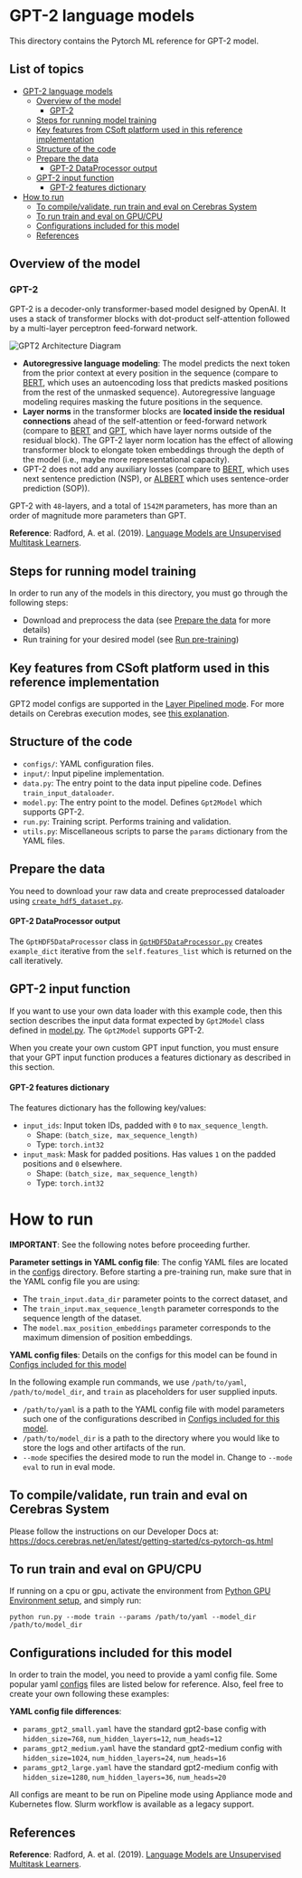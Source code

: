 # GPT-2 language models

This directory contains the Pytorch ML reference for GPT-2 model.

## List of topics

- [GPT-2 language models](#gpt-2-language-models)
  - [Overview of the model](#overview-of-the-model)
    - [GPT-2](#gpt-2)
  - [Steps for running model training](#steps-for-running-model-training)
  - [Key features from CSoft platform used in this reference implementation](#key-features-from-csoft-platform-used-in-this-reference-implementation)
  - [Structure of the code](#structure-of-the-code)
  - [Prepare the data](#prepare-the-data)
      - [GPT-2 DataProcessor output](#gpt-2-dataprocessor-output)
  - [GPT-2 input function](#gpt-2-input-function)
      - [GPT-2 features dictionary](#gpt-2-features-dictionary)
- [How to run](#how-to-run)
  - [To compile/validate, run train and eval on Cerebras System](#to-compilevalidate-run-train-and-eval-on-cerebras-system)
  - [To run train and eval on GPU/CPU](#to-run-train-and-eval-on-gpucpu)
  - [Configurations included for this model](#configurations-included-for-this-model)
  - [References](#references)

## Overview of the model

### GPT-2

GPT-2 is a decoder-only transformer-based model designed by OpenAI.
It uses a stack of transformer blocks with dot-product
self-attention followed by a multi-layer perceptron feed-forward network.

![GPT2 Architecture Diagram](./images/architecture_diagram.png)

-   **Autoregressive language modeling**: The model predicts the next token from
the prior context at every position in the sequence (compare to [BERT](https://arxiv.org/abs/1810.04805), which uses an autoencoding
loss that predicts masked positions from the rest of the unmasked sequence).
Autoregressive language modeling requires masking the future positions in the
sequence.
-   **Layer norms** in the transformer blocks are **located inside the residual
connections** ahead of the self-attention or feed-forward network
(compare to [BERT](https://arxiv.org/abs/1810.04805) and [GPT](https://s3-us-west-2.amazonaws.com/openai-assets/research-covers/language-unsupervised/language_understanding_paper.pdf), which have layer norms outside of the residual block).
The GPT-2 layer norm location has the effect of allowing transformer block to elongate token
embeddings through the depth of the model (i.e., maybe more representational capacity).
-   GPT-2 does not add any auxiliary losses (compare to [BERT](https://arxiv.org/abs/1810.04805), which uses next sentence prediction
(NSP), or [ALBERT](https://arxiv.org/abs/1909.11942) which uses sentence-order prediction (SOP)).

GPT-2 with `48`-layers, and a total of `1542M` parameters, has more than an order of magnitude more
parameters than GPT.

**Reference**: Radford, A. et al. (2019). [Language Models are Unsupervised Multitask Learners](https://d4mucfpksywv.cloudfront.net/better-language-models/language-models.pdf).

## Steps for running model training
In order to run any of the models in this directory, you must go through the following steps:
- Download and preprocess the data (see [Prepare the data](#prepare-the-data) for more details)
- Run training for your desired model (see [Run pre-training](#run-pre-training))

## Key features from CSoft platform used in this reference implementation
GPT2 model configs are supported in the [Layer Pipelined mode](https://docs.cerebras.net/en/latest/cerebras-basics/cerebras-execution-modes.html#layer-pipelined-mode).
For more details on Cerebras execution modes, see [this explanation](https://docs.cerebras.net/en/latest/cerebras-basics/cerebras-execution-modes.html).

## Structure of the code

-   `configs/`: YAML configuration files.
-   `input/`: Input pipeline implementation. 
-   `data.py`: The entry point to the data input pipeline code. Defines `train_input_dataloader`.
-   `model.py`: The entry point to the model. Defines `Gpt2Model` which supports GPT-2. 
-   `run.py`: Training script. Performs training and validation.
-   `utils.py`: Miscellaneous scripts to parse the `params` dictionary from the YAML files.

## Prepare the data

You need to download your raw data and create preprocessed dataloader using [`create_hdf5_dataset.py`](input/scripts/create_hdf5_dataset.py). 

#### GPT-2 DataProcessor output
  The `GptHDF5DataProcessor` class in [`GptHDF5DataProcessor.py`](input/GptHDF5DataProcessor.py) creates `example_dict` iterative from the `self.features_list` which is returned on the call iteratively. 
 
## GPT-2 input function

If you want to use your own data loader with this example code, then this section describes the input data format expected by `Gpt2Model` class defined in [model.py](./model.py). The `Gpt2Model` supports GPT-2.

When you create your own custom GPT input function, you must ensure that your GPT input function produces a features dictionary as described in this section.

#### GPT-2 features dictionary

The features dictionary has the following key/values:

-   `input_ids`: Input token IDs, padded with `0` to `max_sequence_length`.
    -   Shape: `(batch_size, max_sequence_length)`
    -   Type: `torch.int32`
-   `input_mask`: Mask for padded positions. Has values `1` on the padded positions and `0` elsewhere.
    -   Shape: `(batch_size, max_sequence_length)`
    -   Type: `torch.int32`

# How to run

**IMPORTANT**: See the following notes before proceeding further.

**Parameter settings in YAML config file**: The config YAML files are located in the [configs](configs/) directory. Before starting a pre-training run, make sure that in the YAML config file you are using:

-   The `train_input.data_dir` parameter points to the correct dataset, and
-   The `train_input.max_sequence_length` parameter corresponds to the sequence length of the dataset.
-   The `model.max_position_embeddings` parameter corresponds to the maximum dimension of position embeddings.

**YAML config files**: Details on the configs for this model can be found in [Configs included for this model](#configs-included-for-this-model)

In the following example run commands, we use `/path/to/yaml`, `/path/to/model_dir`, and `train` as placeholders for user supplied inputs.

-   `/path/to/yaml` is a path to the YAML config file with model parameters such one of the configurations described in [Configs included for this model](#configs-included-for-this-model).
-   `/path/to/model_dir` is a path to the directory where you would like to store the logs and other artifacts of the run.
-   `--mode` specifies the desired mode to run the model in. Change to `--mode eval` to run in eval mode.

## To compile/validate, run train and eval on Cerebras System

Please follow the instructions on our Developer Docs at:
https://docs.cerebras.net/en/latest/getting-started/cs-pytorch-qs.html

## To run train and eval on GPU/CPU

If running on a cpu or gpu, activate the environment from [Python GPU Environment setup](../../../../PYTHON-SETUP.md), and simply run:

```
python run.py --mode train --params /path/to/yaml --model_dir /path/to/model_dir
```

## Configurations included for this model

In order to train the model, you need to provide a yaml config file. Some popular yaml [configs](configs/) files are listed below for reference. Also, feel free to create your own following these examples:

**YAML config file differences**:

- `params_gpt2_small.yaml` have the standard gpt2-base config with `hidden_size=768`, `num_hidden_layers=12`, `num_heads=12`
- `params_gpt2_medium.yaml` have the standard gpt2-medium config with `hidden_size=1024`, `num_hidden_layers=24`, `num_heads=16`
- `params_gpt2_large.yaml` have the standard gpt2-medium config with `hidden_size=1280`, `num_hidden_layers=36`, `num_heads=20`

All configs are meant to be run on Pipeline mode using Appliance mode and Kubernetes flow. Slurm workflow is available as a legacy support.

## References

**Reference**: Radford, A. et al. (2019). [Language Models are Unsupervised Multitask Learners](https://d4mucfpksywv.cloudfront.net/better-language-models/language-models.pdf).

